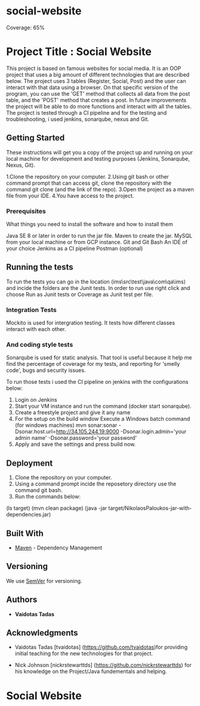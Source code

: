 # social-website
Coverage: 65%
# Project Title : Social Website

This project is based on famous websites for social media. It is an OOP project that uses a big amount of different technologies that are described below. 
The project uses 3 tables (Register, Social, Post) and the user can interact with that data using a browser. On that specific version of the program, you 
can use the 'GET' method that collects all data from the post table, and the 'POST' method that creates a post. In future improvements the project will be able to do more functions and interact with all the tables. 
The project is tested through a CI pipeline and 
for the testing and troubleshooting, i used jenkins, sonarqube, nexus and Git.

## Getting Started

These instructions will get you a copy of the project up and running on your local machine for development and testing purposes (Jenkins, Sonarqube, Nexus, Git).

1.Clone the repository on your computer.
2.Using git bash or other command prompt that can access git, clone the repository with the command git clone (and the link of the repo).
3.Open the project as a maven file from your IDE.
4.You have access to the project.


### Prerequisites

What things you need to install the software and how to install them

Java SE 8 or later in order to run the jar file.
Maven to create the jar.
MySQL from your local machine or from GCP instance.
Git and Git Bash
An IDE of your choice
Jenkins as a CI pipeline
Postman (optional)


## Running the tests

To run the tests you can go in the location (ims\src\test\java\com\qa\ims) and incide the folders 
are the Junit tests. In order to run use right click and choose Run as Junit tests or Coverage as Junit test per file.


### Integration Tests 
 Mockito is used for intergration testing. It tests how different classes interact with each other. 


### And coding style tests

Sonarqube is used for static analysis. That tool is useful because it help me find the percentage of coverage for
my tests, and reporting for 'smelly code', bugs and security issues.

To run those tests i used the CI pipeline on jenkins with the configurations below:


1. Login on Jenkins
2. Start your VM instance and run the command (docker start sonarqube).
3. Create a freestyle project and give it any name
4. For the setup on the build window Execute a Windows batch command (for windows machines) mvn sonar:sonar -Dsonar.host.url=http://34.105.244.19:9000 -Dsonar.login.admin='your admin name' -Dsonar.password='your password' 
5. Apply and save the settings and press build now.
## Deployment

1. Clone the repository on your computer.
2. Using a command prompt incide the reposetory directory use the command git bash.
3. Run the commands below:

(ls target)
(mvn clean package)
(java -jar target/NikolaosPaloukos-jar-with-dependencies.jar)


## Built With

* [Maven](https://maven.apache.org/) - Dependency Management

## Versioning

We use [SemVer](http://semver.org/) for versioning.

## Authors

* **Vaidotas Tadas** 


## Acknowledgments

* Vaidotas Tadas [tvaidotas] (https://github.com/tvaidotas)for providing initial teaching for the new technologies for that project.

* Nick Johnson [nickrstewarttds] (https://github.com/nickrstewarttds) for his knowledge on the Project/Java fundementals and helping.


# Social Website
